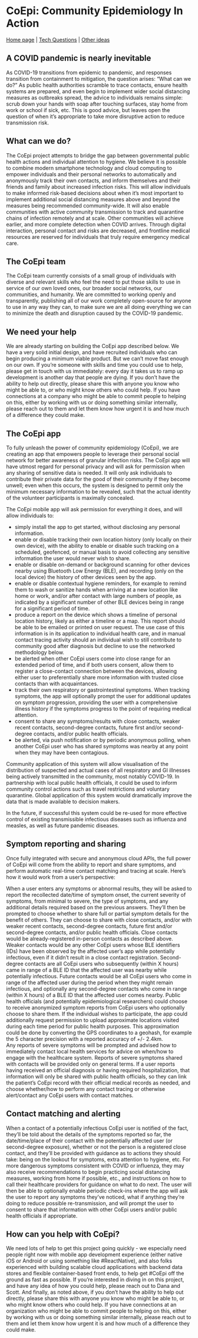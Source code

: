 # CoEpi: Community Epidemiology In Action

[Home page](https://co-epi.github.io/website/) | [Tech Questions](tech-questions.md) | [Other ideas](webapp-poc.md)

## A COVID pandemic is nearly inevitable
As COVID-19 transitions from epidemic to pandemic, and responses transition from containment to mitigation, the question arises: “What can we do?” As public health authorities scramble to trace contacts, ensure health systems are prepared, and even begin to implement wider social distancing measures as outbreaks spread, the advice to individuals remains simple: scrub down your hands with soap after touching surfaces, stay home from work or school if sick, etc. This is good advice, but leaves open the question of when it’s appropriate to take more disruptive action to reduce transmission risk.
## What can we do?
The CoEpi project attempts to bridge the gap between governmental public health actions and individual attention to hygiene. We believe it is possible to combine modern smartphone technology and cloud computing to empower individuals and their personal networks to automatically and anonymously track their own contacts, and inform themselves and their friends and family about increased infection risks. This will allow individuals to make informed risk-based decisions about when it’s most important to implement additional social distancing measures above and beyond the measures being recommended community-wide. It will also enable communities with active community transmission to track and quarantine chains of infection remotely and at scale.  Other communities will achieve earlier, and more complete detection when COVID arrives.  Through digital interaction, personal contact and risks are decreased, and frontline medical resources are reserved for individuals that truly require emergency medical care.
## The CoEpi team
The CoEpi team currently consists of a small group of individuals with diverse and relevant skills who feel the need to put those skills to use in service of our own loved ones, our broader social networks, our communities, and humanity. We are committed to working openly and transparently, publishing all of our work completely open-source for anyone to use in any way they can, to make sure we are all doing everything we can to minimize the death and disruption caused by the COVID-19 pandemic.
## We need your help
We are already starting on building the CoEpi app described below. We have a very solid initial design, and have recruited individuals who can begin producing a minimum viable product. But we can’t move fast enough on our own. If you’re someone with skills and time you could use to help, please get in touch with us immediately: every day it takes us to ramp up development is another day that people are dying. If you don’t have the ability to help out directly, please share this with anyone you know who might be able to, or who might know others who could help. If you have connections at a company who might be able to commit people to helping on this, either by working with us or doing something similar internally, please reach out to them and let them know how urgent it is and how much of a difference they could make.
## The CoEpi app
To fully unleash the power of community epidemiology (CoEpi), we are creating an app that empowers people to leverage their personal social network for better awareness of granular infection risks.
The CoEpi app will have utmost regard for personal privacy and will ask for permission when any sharing of sensitive data is needed.  It will only ask individuals to contribute their private data for the good of their community if they become unwell; even when this occurs, the system is designed to permit only the minimum necessary information to be revealed, such that the actual identity of the volunteer participants is maximally concealed.

The CoEpi mobile app will ask permission for everything it does, and will allow individuals to:
* simply install the app to get started, without disclosing any personal information.
* enable or disable tracking their own location history (only locally on their own device), with the ability to enable or disable such tracking on a scheduled, geofenced, or manual basis to avoid collecting any sensitive information the user would never wish to share.
* enable or disable on-demand or background scanning for other devices nearby using Bluetooth Low Energy (BLE), and recording (only on the local device) the history of other devices seen by the app.
* enable or disable contextual hygiene reminders, for example to remind them to wash or sanitize hands when arriving at a new location like home or work, and/or after contact with large numbers of people, as indicated by a significant number of other BLE devices being in range for a significant period of time.  
* produce a report on the device which shows a timeline of personal location history, likely as either a timeline or  a map.  This report should be able to be emailed or printed on user request.  The use case of this information is in its application to individual health care, and in manual contact tracing activity should an individual wish to still contribute to community good after diagnosis but decline to use the networked methodology below.
* be alerted when other CoEpi users come into close range for an extended period of time, and if both users consent, allow them to register a close-contact connection between the devices, allowing either user to preferentially share more information with trusted close contacts than with acquaintances.
* track their own respiratory or gastrointestinal symptoms. When tracking symptoms, the app will optionally prompt the user for additional updates on symptom progression, providing the user with a comprehensive illness history if the symptoms progress to the point of requiring medical attention.
* consent to share any symptoms/results with close contacts, weaker recent contacts, second-degree contacts, future first and/or second-degree contacts, and/or public health officials.
* be alerted, via push notification or by periodic anonymous polling, when another CoEpi user who has shared symptoms was nearby at any point when they may have been contagious.

Community application of this system will allow visualisation of the distribution of suspected and actual cases of all respiratory and GI illnesses being actively transmitted in the community, most notably COVID-19. In partnership with local public health officials, it could be used to inform community control actions such as travel restrictions and voluntary quarantine.  Global application of this system would dramatically improve the data that is made available to decision makers.
 
In the future, if successful this system could be re-used for more effective control of existing transmissible infectious diseases such as influenza and measles, as well as future pandemic diseases.

## Symptom reporting and sharing

Once fully integrated with secure and anonymous cloud APIs, the full power of CoEpi will come from the ability to report and share symptoms, and perform automatic real-time contact matching and tracing at scale. Here’s how it would work from a user’s perspective:

When a user enters any symptoms or abnormal results, they will be asked to report the recollected date/time of symptom onset, the current severity of symptoms, from minimal to severe, the type of symptoms, and any additional details required based on the previous answers. They’ll then be prompted to choose whether to share full or partial symptom details for the benefit of others. They can choose to share with close contacts, and/or with weaker recent contacts, second-degree contacts, future first and/or second-degree contacts, and/or public health officials.
Close contacts would be already-registered in-person contacts as described above.
Weaker contacts would be any other CoEpi users whose BLE identifiers (IDs) have been observed by the affected user’s app while potentially infectious, even if it didn’t result in a close contact registration.
Second-degree contacts are all CoEpi users who subsequently (within X hours) came in range of a BLE ID that the affected user was nearby while potentially infectious.
Future contacts would be all CoEpi users who come in range of the affected user during the period when they might remain infectious, and optionally any second-degree contacts who come in range (within X hours) of a BLE ID that the affected user comes nearby.
Public health officials (and potentially epidemiological researchers) could choose to receive anonymized symptom reports from CoEpi users who optionally choose to share them. If the individual wishes to participate, the app could additionally request permission to upload approximate locations visited during each time period for public health purposes.  This approximation could be done by converting the GPS coordinates to a geohash, for example the 5 character precision with a reported accuracy of +/- 2.4km.  
Any reports of severe symptoms will be prompted and advised how to immediately contact local health services for advice on when/how to engage with the healthcare system. Reports of severe symptoms shared with contacts will be provided only on general terms. If a user reports having received an official diagnosis or having required hospitalization, that information will only be shared with public health officials, so they can link the patient’s CoEpi record with their official medical records as needed, and choose whether/how to perform any contact tracing or otherwise alert/contact any CoEpi users with contact matches.

## Contact matching and alerting
When a contact of a potentially infectious CoEpi user is notified of the fact, they’ll be told about the details of the symptoms reported so far, the date/time/place of their contact with the potentially affected user (or second-degree exposure), whether or not the person is a registered close contact, and they’ll be provided with guidance as to actions they should take: being on the lookout for symptoms, extra attention to hygiene, etc. For more dangerous symptoms consistent with COVID or influenza, they may also receive recommendations to begin practicing social distancing measures, working from home if possible, etc., and instructions on how to call their healthcare providers for guidance on what to do next.
The user will then be able to optionally enable periodic check-ins where the app will ask the user to report any symptoms they’ve noticed, what if anything they’re doing to reduce possible re-transmission, and will prompt the user to consent to share that information with other CoEpi users and/or public health officials if appropriate.
## How can you help with CoEpi?
We need lots of help to get this project going quickly - we especially need people right now with mobile app development experience (either native iOS or Android or using something like #ReactNative), and also folks experienced with building scalable cloud applications with backend data stores and flexible container-based front ends, to help get #CoEpi off the ground as fast as possible. 
If you’re interested in diving in on this project, and have any idea of how you could help, please reach out to Dana and Scott.
And finally, as noted above, if you don’t have the ability to help out directly, please share this with anyone you know who might be able to, or who might know others who could help. If you have connections at an organization who might be able to commit people to helping on this, either by working with us or doing something similar internally, please reach out to them and let them know how urgent it is and how much of a difference they could make.

